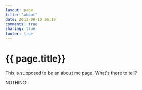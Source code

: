 ```yaml
---
layout: page
title: "about"
date: 2012-08-10 16:19
comments: true
sharing: true
footer: true
---
```


{{ page.title}}
=====================

This is supposed to be an about me page. What's there to tell?
<!-- more --> 
NOTHING!
